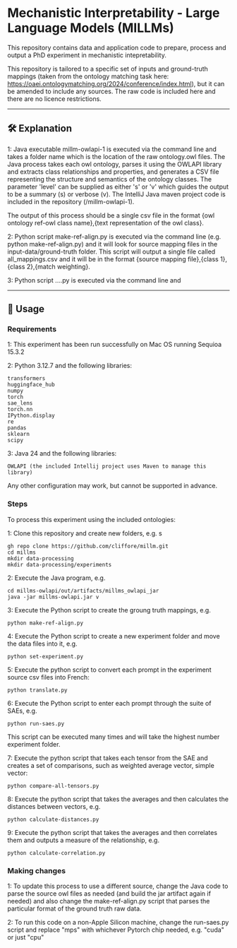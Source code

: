# Mechanistic Interpretability - Large Language Models (MILLMs)

This repository contains data and application code to prepare, process and output a PhD experiment in mechanistic intepretability.

This repository is tailored to a specific set of inputs and ground-truth mappings (taken from the ontology matching task here: https://oaei.ontologymatching.org/2024/conference/index.html), but it can be amended to include any sources. The raw code is included here and there are no licence restrictions.


---

## 🛠️ Explanation

1: Java executable millm-owlapi-1 is executed via the command line and takes a folder name which is the location of the raw ontology.owl files. The Java process takes each owl ontology, parses it using the OWLAPI library and extracts class relationships and properties, and generates a CSV file representing the structure and semantics of the ontology classes. The parameter 'level' can be supplied as either 's' or 'v' which guides the output to be a summary (s) or verbose (v). The IntelliJ Java maven project code is included in the repository (/millm-owlapi-1).

The output of this process should be a single csv file in the format {owl ontology ref-owl class name},{text representation of the owl class}.

2: Python script make-ref-align.py is executed via the command line (e.g. python make-ref-align.py) and it will look for source mapping files in the input-data/ground-truth folder. This script will output a single file called all_mappings.csv and it will be in the format {source mapping file},{class 1},{class 2},{match weighting}.

3: Python script ....py is executed via the command line and 


---

## 🚀 Usage



### Requirements

1: This experiment has been run successfully on Mac OS running Sequioa 15.3.2

2: Python 3.12.7 and the following libraries:

    transformers
    huggingface_hub
    numpy
    torch
    sae_lens
    torch.nn
    IPython.display
    re
    pandas
    sklearn
    scipy

3: Java 24 and the following libraries:

    OWLAPI (the included Intellij project uses Maven to manage this library)


Any other configuration may work, but cannot be supported in advance.




### Steps

To process this experiment using the included ontologies:


1: Clone this repository and create new folders, e.g. s

    gh repo clone https://github.com/cliffore/millm.git
    cd millms
    mkdir data-processing
    mkdir data-processing/experiments


2: Execute the Java program, e.g.

    cd millms-owlapi/out/artifacts/millms_owlapi_jar
    java -jar millms-owlapi.jar v


3: Execute the Python script to create the groung truth mappings, e.g. 
    
    python make-ref-align.py


4: Execute the Python script to create a new experiment folder and move the data files into it, e.g.

    python set-experiment.py


5: Execute the python script to convert each prompt in the experiment source csv files into French:

    python translate.py


6: Execute the Python script to enter each prompt through the suite of SAEs, e.g.
    
    python run-saes.py

This script can be executed many times and will take the highest number experiment folder.


7: Execute the python script that takes each tensor from the SAE and creates a set of comparisons, such as weighted average vector, simple vector:

    python compare-all-tensors.py


8: Execute the python script that takes the averages and then calculates the distances between vectors, e.g.

    python calculate-distances.py
    
    
9: Execute the python script that takes the averages and then correlates them and outputs a measure of the relationship, e.g.

    python calculate-correlation.py




### Making changes

1: To update this process to use a different source, change the Java code to parse the source owl files as needed (and build the jar artifact again if needed) and also change the make-ref-align.py script that parses the particular format of the ground truth raw data.

2: To run this code on a non-Apple Silicon machine, change the run-saes.py script and replace "mps" with whichever Pytorch chip needed, e.g. "cuda" or just "cpu"

